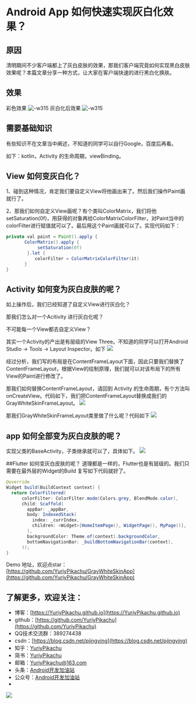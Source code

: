 # Android App 如何快速实现灰白化效果？
## 原因
清明期间不少客户端都上了灰白皮肤的效果，那我们客户端究竟如何实现黑白皮肤效果呢？本篇文章分享一种方式，让大家在客户端快速的进行黑白化换肤。
## 效果
彩色效果
![-w315](https://tva1.sinaimg.cn/large/00831rSTly1gdkd8ga8zrj30hi0v2tb6.jpg)
灰白化后效果
![-w315](https://tva1.sinaimg.cn/large/00831rSTly1gdkbhy6vfqj30hk0v60v0.jpg)
## 需要基础知识
有些知识不在文章当中阐述，不知道的同学可以自行Google，百度后再看。

如下：kotlin，Activity 的生命周期，viewBinding。

## View 如何变灰白化？
1、碰到这种情况，肯定我们要自定义View将他画出来了。然后我们操作Paint画就行了。

2、那我们如何自定义View画呢？有个类叫ColorMatrix，我们将他setSaturation(0f)，用获得的对象再给ColorMatrixColorFilter，对Paint当中的colorFilter进行赋值就可以了。最后用这个Paint画就可以了。实现代码如下：
```java
private val paint = Paint().apply {
       ColorMatrix().apply {
            setSaturation(0f)
        }.let {
           colorFilter = ColorMatrixColorFilter(it)
       }
}
```
## Activity 如何变为灰白皮肤的呢？
如上操作后，我们已经知道了自定义View进行灰白化？

那我们怎么对一个Acitivity 进行灰白化呢？

不可能每一个View都去自定义View？

其实一个Activity的产出是有层级的View Three。不知道的同学可以打开Android Studio -> Tools -> Layout Inspector。如下
![](https://tva1.sinaimg.cn/large/00831rSTly1gdkc9mh2k5j30pm0e6aai.jpg)

经过分析，我们写的布局是在ContentFrameLayout下面，因此只要我们替换了ContentFrameLayout，根据View的绘制原理，我们就可以对该布局下的所有View的Paint进行修改了。

那我们如何替换ContentFrameLayout，请回到 Activity 的生命周期，有个方法叫 onCreateView。代码如下，我们把ContentFrameLayout替换成我们的GrayWhiteSkinFrameLayout。
![](https://tva1.sinaimg.cn/large/00831rSTly1gdkcpdurm7j30ye0i2t9h.jpg)

那我们GrayWhiteSkinFrameLayout类里做了什么呢？代码如下
![](https://tva1.sinaimg.cn/large/00831rSTly1gdkcl8db76j31400puab4.jpg)

## app 如何全部变为灰白皮肤的呢？
实现父类的BaseActivity，子类继承就可以了，具体如下。
![](https://tva1.sinaimg.cn/large/00831rSTly1gdkcqb40qzj30u00uztab.jpg)

##Flutter 如何变灰白皮肤的呢？
道理都是一样的，Flutter也是有层级的。我们只需要在最外层的Widget的Build 复写如下代码就好了。

```java
@override
Widget build(BuildContext context) {
  return ColorFiltered(
      colorFilter: ColorFilter.mode(Colors.grey, BlendMode.color),
      child: Scaffold(
        appBar: _appBar,
        body: IndexedStack(
          index: _currIndex,
          children: <Widget>[HomeItemPage(), WidgetPage(), MyPage()],
        ),
        backgroundColor: Theme.of(context).backgroundColor,
        bottomNavigationBar: _buildBottomNavigationBar(context),
      ));
}
```

Demo 地址，欢迎点star：[https://github.com/YuriyPikachu/GrayWhiteSkinApp](https://github.com/YuriyPikachu/GrayWhiteSkinApp)

## 了解更多，欢迎关注：
* 博客：[https://YuriyPikachu.github.io](https://YuriyPikachu.github.io)
* github：[https://github.com/YuriyPikachu](https://github.com/YuriyPikachu)
* QQ技术交流群：389274438
* csdn：[https://blog.csdn.net/pjingying](https://blog.csdn.net/pjingying)
* 知乎：[YuriyPikachu](https://www.zhihu.com/people/YuriyPikachu)
* 简书：[YuriyPikachu](https://www.jianshu.com/u/1df4d713a12c)
* 邮箱：[YuriyPikachu@163.com](YuriyPikachu@163.com)
* 头条：[Android开发加油站](https://www.toutiao.com/c/user/1789857904/#mid=1581788092440589)
* 公众号：[Android开发加油站]() 
* 
![](https://tva1.sinaimg.cn/large/006tNbRwgy1gayiubsiuaj309k09kdfn.jpg)     

